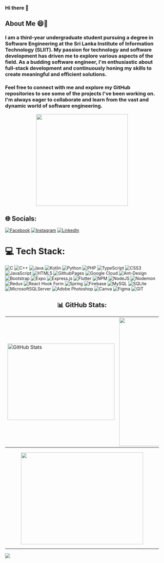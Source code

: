 ### Hi there 👋

## About Me 😄💬

### I am a third-year undergraduate student pursuing a degree in Software Engineering at the Sri Lanka Institute of Information Technology (SLIIT). My passion for technology and software development has driven me to explore various aspects of the field. As a budding software engineer, I'm enthusiastic about full-stack development and continuously honing my skills to create meaningful and efficient solutions.

### Feel free to connect with me and explore my GitHub repositories to see some of the projects I've been working on. I'm always eager to collaborate and learn from the vast and dynamic world of software engineering.


<div id="header" align="center">
  <img src="https://media.giphy.com/media/v1.Y2lkPTc5MGI3NjExZWQ1cWtyZXFwNmZreHFmNWRoajBpdXlycHV2bG01c2YzNnQwczZ6MCZlcD12MV9pbnRlcm5hbF9naWZfYnlfaWQmY3Q9cw/zbMRZx113HKBkeCwrm/giphy.gif" width="300" height="300"/>
</div>



## 🌐 Socials:
[![Facebook](https://img.shields.io/badge/Facebook-%231877F2.svg?logo=Facebook&logoColor=white)](https://www.facebook.com/saranga.siriwardana.1/)
[![Instagram](https://img.shields.io/badge/Instagram-%23E4405F.svg?logo=Instagram&logoColor=white)](https://instagram.com/_.l_sara_?igshid=OGQ5ZDc2ODk2ZA%3D%3D&utm_source=qr)
[![LinkedIn](https://img.shields.io/badge/LinkedIn-%230077B5.svg?logo=linkedin&logoColor=white)](https://www.linkedin.com/in/saranga-siriwardhana-409494218) 




# 💻 Tech Stack:
![C](https://img.shields.io/badge/c-%2300599C.svg?style=for-the-badge&logo=c&logoColor=white) ![C++](https://img.shields.io/badge/c++-%2300599C.svg?style=for-the-badge&logo=c%2B%2B&logoColor=white) ![Java](https://img.shields.io/badge/java-%23ED8B00.svg?style=for-the-badge&logo=openjdk&logoColor=white) ![Kotlin](https://img.shields.io/badge/kotlin-%237F52FF.svg?style=for-the-badge&logo=kotlin&logoColor=white) ![Python](https://img.shields.io/badge/python-3670A0?style=for-the-badge&logo=python&logoColor=ffdd54) ![PHP](https://img.shields.io/badge/php-%23777BB4.svg?style=for-the-badge&logo=php&logoColor=white) ![TypeScript](https://img.shields.io/badge/typescript-%23007ACC.svg?style=for-the-badge&logo=typescript&logoColor=white) ![CSS3](https://img.shields.io/badge/css3-%231572B6.svg?style=for-the-badge&logo=css3&logoColor=white) ![JavaScript](https://img.shields.io/badge/javascript-%23323330.svg?style=for-the-badge&logo=javascript&logoColor=%23F7DF1E) ![HTML5](https://img.shields.io/badge/html5-%23E34F26.svg?style=for-the-badge&logo=html5&logoColor=white) ![GithubPages](https://img.shields.io/badge/github%20pages-121013?style=for-the-badge&logo=github&logoColor=white) ![Google Cloud](https://img.shields.io/badge/GoogleCloud-%234285F4.svg?style=for-the-badge&logo=google-cloud&logoColor=white) ![Ant-Design](https://img.shields.io/badge/-AntDesign-%230170FE?style=for-the-badge&logo=ant-design&logoColor=white) ![Bootstrap](https://img.shields.io/badge/bootstrap-%238511FA.svg?style=for-the-badge&logo=bootstrap&logoColor=white) ![Expo](https://img.shields.io/badge/expo-1C1E24?style=for-the-badge&logo=expo&logoColor=#D04A37) ![Express.js](https://img.shields.io/badge/express.js-%23404d59.svg?style=for-the-badge&logo=express&logoColor=%2361DAFB) ![Flutter](https://img.shields.io/badge/Flutter-%2302569B.svg?style=for-the-badge&logo=Flutter&logoColor=white) ![NPM](https://img.shields.io/badge/NPM-%23CB3837.svg?style=for-the-badge&logo=npm&logoColor=white) ![NodeJS](https://img.shields.io/badge/node.js-6DA55F?style=for-the-badge&logo=node.js&logoColor=white) ![Nodemon](https://img.shields.io/badge/NODEMON-%23323330.svg?style=for-the-badge&logo=nodemon&logoColor=%BBDEAD) ![Redux](https://img.shields.io/badge/redux-%23593d88.svg?style=for-the-badge&logo=redux&logoColor=white) ![React Hook Form](https://img.shields.io/badge/React%20Hook%20Form-%23EC5990.svg?style=for-the-badge&logo=reacthookform&logoColor=white) ![Spring](https://img.shields.io/badge/spring-%236DB33F.svg?style=for-the-badge&logo=spring&logoColor=white) ![Firebase](https://img.shields.io/badge/Firebase-039BE5?style=for-the-badge&logo=Firebase&logoColor=white) ![MySQL](https://img.shields.io/badge/mysql-%2300000f.svg?style=for-the-badge&logo=mysql&logoColor=white) ![SQLite](https://img.shields.io/badge/sqlite-%2307405e.svg?style=for-the-badge&logo=sqlite&logoColor=white) ![MicrosoftSQLServer](https://img.shields.io/badge/Microsoft%20SQL%20Server-CC2927?style=for-the-badge&logo=microsoft%20sql%20server&logoColor=white) ![Adobe Photoshop](https://img.shields.io/badge/adobe%20photoshop-%2331A8FF.svg?style=for-the-badge&logo=adobe%20photoshop&logoColor=white) ![Canva](https://img.shields.io/badge/Canva-%2300C4CC.svg?style=for-the-badge&logo=Canva&logoColor=white) ![Figma](https://img.shields.io/badge/figma-%23F24E1E.svg?style=for-the-badge&logo=figma&logoColor=white) ![GIT](https://img.shields.io/badge/Git-fc6d26?style=for-the-badge&logo=git&logoColor=white)
<div align="center">
  <h2>📊 GitHub Stats:</h2>

<div align="center">
  <table>
    <tr>
      <td><img src="https://github-readme-stats.vercel.app/api?username=SarangaSiriwardhana9&theme=dark&hide_border=false&include_all_commits=false&count_private=false" alt="GitHub Stats" width="350" height="250" />   
      </td>
      <td> <img src="https://github-readme-streak-stats.herokuapp.com/?user=SarangaSiriwardhana9&theme=dark&hide_border=false" height="420" width="380" margin-top="10px"/><br/></td>
    </tr>
  </table>
</div>



<img src="https://github-readme-stats.vercel.app/api/top-langs/?username=SarangaSiriwardhana9&theme=dark&hide_border=false&include_all_commits=false&count_private=false&layout=compact"  height="300" width="400"/><br/>

   
  
</div>


---
[![](https://visitcount.itsvg.in/api?id=SarangaSiriwardhana9&icon=0&color=0)](https://visitcount.itsvg.in)

<!-- Proudly created with GPRM ( https://gprm.itsvg.in ) -->








<!--
**SarangaSiriwardhana9/SarangaSiriwardhana9** is a ✨ _special_ ✨ repository because its `README.md` (this file) appears on your GitHub profile.

Here are some ideas to get you started:

- 🔭 I’m currently working on ...
- 🌱 I’m currently learning ...
- 👯 I’m looking to collaborate on ...
- 🤔 I’m looking for help with ...
- 💬 Ask me about ...
- 📫 How to reach me: ...
- 😄 Pronouns: ...
- ⚡ Fun fact: ...
-->
